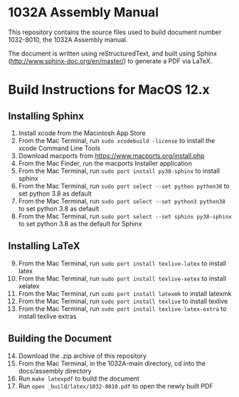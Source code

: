 # 1032A Assembly Manual

This repository contains the source files used to build document number 1032-8010, the 1032A Assembly manual.

The document is written using reStructuredText, and built using Sphinx (http://www.sphinx-doc.org/en/master/) to generate a PDF via LaTeX.

Build Instructions for MacOS 12.x
=================================

Installing Sphinx
-----------------

1. Install xcode from the Macintosh App Store
2. From the Mac Terminal, run `sudo xcodebuild -license` to install the xcode Command Line Tools
3. Download macports from https://www.macports.org/install.php
4. From the Mac Finder, run the macports Installer application
5. From the Mac Terminal, run `sudo port install py38-sphinx` to install sphinx
6. From the Mac Terminal, run `sudo port select --set python python38` to set python 3.8 as default
7. From the Mac Terminal, run `sudo port select --set python3 python38` to set python 3.8 as default
8. From the Mac Terminal, run `sudo port select --set sphinx py38-sphinx` to set python 3.8 as the default for Sphinx

Installing LaTeX
----------------

9. From the Mac Terminal, run `sudo port install texlive-latex` to install latex
10. From the Mac Terminal, run `sudo port install texlive-xetex` to install xelatex
11. From the Mac Terminal, run `sudo port install latexmk` to install latexmk
12. From the Mac Terminal, run `sudo port install texlive` to install texlive
13. From the Mac Terminal, run `sudo port install texlive-latex-extra` to install texlive extras

Building the Document
---------------------

14. Download the .zip archive of this repository
15. From the Mac Terminal, in the 1032A-main directory, cd into the docs/assembly directory
16. Run `make latexpdf` to build the document
17. Run `open _build/latex/1032-8010.pdf` to open the newly built PDF
